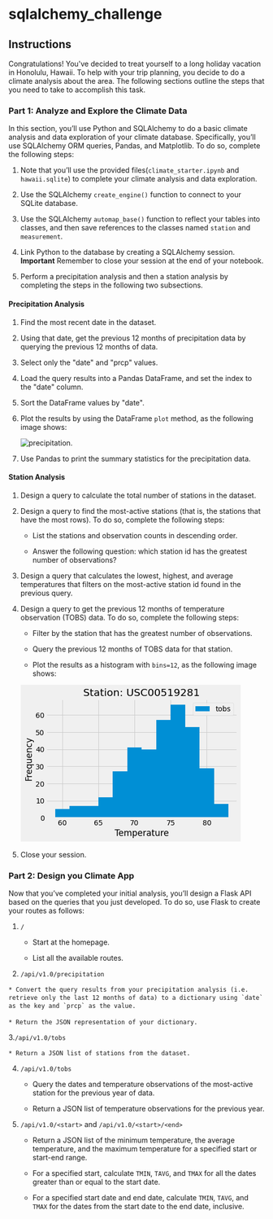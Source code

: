 # sqlalchemy_challenge

## Instructions
Congratulations! You've decided to treat yourself to a long holiday vacation in Honolulu, Hawaii. To help with your trip planning, you decide to do a climate analysis about the area. The following sections outline the steps that you need to take to accomplish this task.

### Part 1: Analyze and Explore the Climate Data 
In this section, you’ll use Python and SQLAlchemy to do a basic climate analysis and data exploration of your climate database. Specifically, you’ll use SQLAlchemy ORM queries, Pandas, and Matplotlib. To do so, complete the following steps:

 1. Note that you’ll use the provided files(`climate_starter.ipynb` and `hawaii.sqlite`) to complete your climate analysis and data exploration.

 2. Use the SQLAlchemy `create_engine()` function to connect to your SQLite database.

 3. Use the SQLAlchemy `automap_base()` function to reflect your tables into classes, and then save references to the classes named `station` and `measurement`.

 4. Link Python to the database by creating a SQLAlchemy session.
    **Important** 
    Remember to close your session at the end of your notebook.

 5. Perform a precipitation analysis and then a station analysis by completing the steps in the following two subsections. 

#### Precipitation Analysis

 1. Find the most recent date in the dataset.

 2. Using that date, get the previous 12 months of precipitation data by querying the previous 12 months of data.

 3. Select only the "date" and "prcp" values.

 4. Load the query results into a Pandas DataFrame, and set the index to the "date" column.

 5. Sort the DataFrame values by "date".

 6. Plot the results by using the DataFrame `plot` method, as the following image shows:
    
    ![precipitation.]("..SurfsUp/Images/precipitation.jpg")

 7. Use Pandas to print the summary statistics for the precipitation data.

#### Station Analysis
 1. Design a query to calculate the total number of stations in the dataset.

 2. Design a query to find the most-active stations (that is, the stations that have the most rows). To do so, complete the following steps:

    * List the stations and observation counts in descending order.

    * Answer the following question: which station id has the greatest number of observations?

 3. Design a query that calculates the lowest, highest, and average temperatures that filters on the most-active station id found in the previous query.

 4. Design a query to get the previous 12 months of temperature observation (TOBS) data. To do so, complete the following steps:
    
    * Filter by the station that has the greatest number of observations.

    * Query the previous 12 months of TOBS data for that station.

    * Plot the results as a histogram with `bins=12`, as the following image shows:

    ![station-histogram.](SurfsUp/Images/station_histogram.png)

 5. Close your session.

### Part 2: Design you Climate App

Now that you’ve completed your initial analysis, you’ll design a Flask API based on the queries that you just developed. To do so, use Flask to create your routes as follows:

 1. `/`

    * Start at the homepage.

    * List all the available routes.

 2.  `/api/v1.0/precipitation`

    * Convert the query results from your precipitation analysis (i.e. retrieve only the last 12 months of data) to a dictionary using `date` as the key and `prcp` as the value.

    * Return the JSON representation of your dictionary.

 3.`/api/v1.0/tobs`

    * Return a JSON list of stations from the dataset.

 4. `/api/v1.0/tobs`

    * Query the dates and temperature observations of the most-active station for the previous year of data.

    * Return a JSON list of temperature observations for the previous year. 

 5. `/api/v1.0/<start>` and `/api/v1.0/<start>/<end>`

    * Return a JSON list of the minimum temperature, the average temperature, and the maximum temperature for a specified start or start-end range.

    * For a specified start, calculate `TMIN`, `TAVG`, and `TMAX` for all the dates greater than or equal to the start date.

    * For a specified start date and end date, calculate `TMIN`, `TAVG`, and `TMAX` for the dates from the start date to the end date, inclusive.